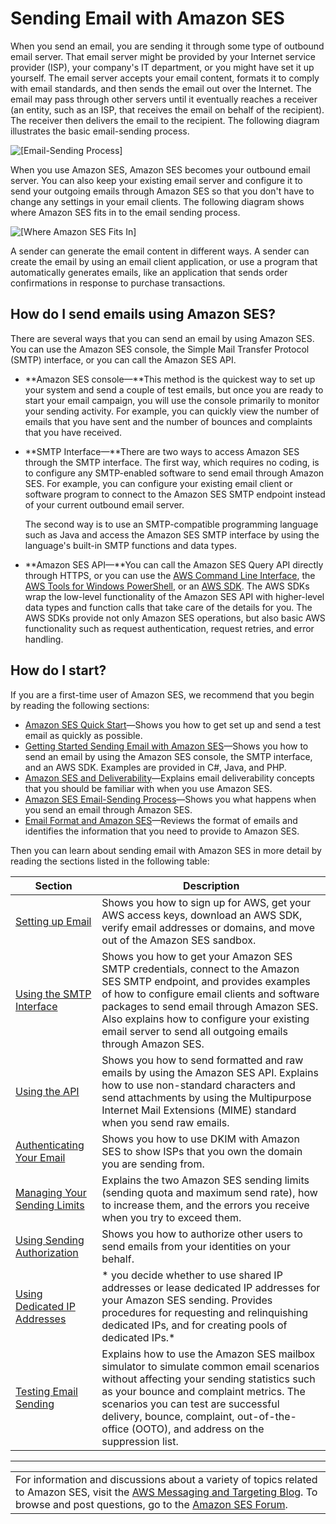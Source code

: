 # Sending Email with Amazon SES<a name="sending-email"></a>

When you send an email, you are sending it through some type of outbound email server\. That email server might be provided by your Internet service provider \(ISP\), your company's IT department, or you might have set it up yourself\. The email server accepts your email content, formats it to comply with email standards, and then sends the email out over the Internet\. The email may pass through other servers until it eventually reaches a receiver \(an entity, such as an ISP, that receives the email on behalf of the recipient\)\. The receiver then delivers the email to the recipient\. The following diagram illustrates the basic email\-sending process\.

![\[Email-Sending Process\]](http://docs.aws.amazon.com/ses/latest/DeveloperGuide/images/email_sending_process-diagram.png)

When you use Amazon SES, Amazon SES becomes your outbound email server\. You can also keep your existing email server and configure it to send your outgoing emails through Amazon SES so that you don't have to change any settings in your email clients\. The following diagram shows where Amazon SES fits in to the email sending process\.

![\[Where Amazon SES Fits In\]](http://docs.aws.amazon.com/ses/latest/DeveloperGuide/images/where_ses_fits_in-diagram.png)

A sender can generate the email content in different ways\. A sender can create the email by using an email client application, or use a program that automatically generates emails, like an application that sends order confirmations in response to purchase transactions\.

## How do I send emails using Amazon SES?<a name="how-to-use-ses"></a>

There are several ways that you can send an email by using Amazon SES\. You can use the Amazon SES console, the Simple Mail Transfer Protocol \(SMTP\) interface, or you can call the Amazon SES API\.
+ **Amazon SES console—**This method is the quickest way to set up your system and send a couple of test emails, but once you are ready to start your email campaign, you will use the console primarily to monitor your sending activity\. For example, you can quickly view the number of emails that you have sent and the number of bounces and complaints that you have received\.
+ **SMTP Interface—**There are two ways to access Amazon SES through the SMTP interface\. The first way, which requires no coding, is to configure any SMTP\-enabled software to send email through Amazon SES\. For example, you can configure your existing email client or software program to connect to the Amazon SES SMTP endpoint instead of your current outbound email server\.

  The second way is to use an SMTP\-compatible programming language such as Java and access the Amazon SES SMTP interface by using the language's built\-in SMTP functions and data types\. 
+ **Amazon SES API—**You can call the Amazon SES Query API directly through HTTPS, or you can use the [AWS Command Line Interface](https://aws.amazon.com/cli/), the [AWS Tools for Windows PowerShell](https://aws.amazon.com/powershell/), or an [AWS SDK](https://aws.amazon.com/tools/)\. The AWS SDKs wrap the low\-level functionality of the Amazon SES API with higher\-level data types and function calls that take care of the details for you\. The AWS SDKs provide not only Amazon SES operations, but also basic AWS functionality such as request authentication, request retries, and error handling\.

## How do I start?<a name="how-to-start-using-ses"></a>

If you are a first\-time user of Amazon SES, we recommend that you begin by reading the following sections:
+ [Amazon SES Quick Start](quick-start.md)—Shows you how to get set up and send a test email as quickly as possible\.
+ [Getting Started Sending Email with Amazon SES](getting-started.md)—Shows you how to send an email by using the Amazon SES console, the SMTP interface, and an AWS SDK\. Examples are provided in C\#, Java, and PHP\.
+ [Amazon SES and Deliverability](deliverability-and-ses.md)—Explains email deliverability concepts that you should be familiar with when you use Amazon SES\.
+ [Amazon SES Email\-Sending Process](sending-email-with-ses.md)—Shows you what happens when you send an email through Amazon SES\.
+ [Email Format and Amazon SES](email-format.md)—Reviews the format of emails and identifies the information that you need to provide to Amazon SES\.

Then you can learn about sending email with Amazon SES in more detail by reading the sections listed in the following table:


| Section | Description | 
| --- | --- | 
| [Setting up Email](setting-up-email.md) | Shows you how to sign up for AWS, get your AWS access keys, download an AWS SDK, verify email addresses or domains, and move out of the Amazon SES sandbox\. | 
| [Using the SMTP Interface](send-email-smtp.md) | Shows you how to get your Amazon SES SMTP credentials, connect to the Amazon SES SMTP endpoint, and provides examples of how to configure email clients and software packages to send email through Amazon SES\. Also explains how to configure your existing email server to send all outgoing emails through Amazon SES\. | 
| [Using the API](send-email-api.md) | Shows you how to send formatted and raw emails by using the Amazon SES API\. Explains how to use non\-standard characters and send attachments by using the Multipurpose Internet Mail Extensions \(MIME\) standard when you send raw emails\. | 
| [Authenticating Your Email](authentication.md) | Shows you how to use DKIM with Amazon SES to show ISPs that you own the domain you are sending from\. | 
| [Managing Your Sending Limits](manage-sending-limits.md) | Explains the two Amazon SES sending limits \(sending quota and maximum send rate\), how to increase them, and the errors you receive when you try to exceed them\. | 
| [Using Sending Authorization](sending-authorization.md) | Shows you how to authorize other users to send emails from your identities on your behalf\. | 
| [Using Dedicated IP Addresses](dedicated-ips.md) | * you decide whether to use shared IP addresses or lease dedicated IP addresses for your Amazon SES sending\. Provides procedures for requesting and relinquishing dedicated IPs, and for creating pools of dedicated IPs\.* | 
| [Testing Email Sending](mailbox-simulator.md) | Explains how to use the Amazon SES mailbox simulator to simulate common email scenarios without affecting your sending statistics such as your bounce and complaint metrics\. The scenarios you can test are successful delivery, bounce, complaint, out\-of\-the\-office \(OOTO\), and address on the suppression list\. | 


****  

|  | 
| --- |
| For information and discussions about a variety of topics related to Amazon SES, visit the [AWS Messaging and Targeting Blog](https://aws.amazon.com//blogs/messaging-and-targeting/)\. To browse and post questions, go to the [Amazon SES Forum](https://forums.aws.amazon.com/forum.jspa?forumID=90)\. | 